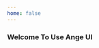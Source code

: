 ```yaml
---
home: false
---
```


### Welcome To Use Ange UI

<script>
    import Vue from 'vue'
    import AngeUI from '../src'
    import './scss/docs.scss'
    import '@scss/ange.scss'
    Vue.use(AngeUI)

    export default {}
</script>